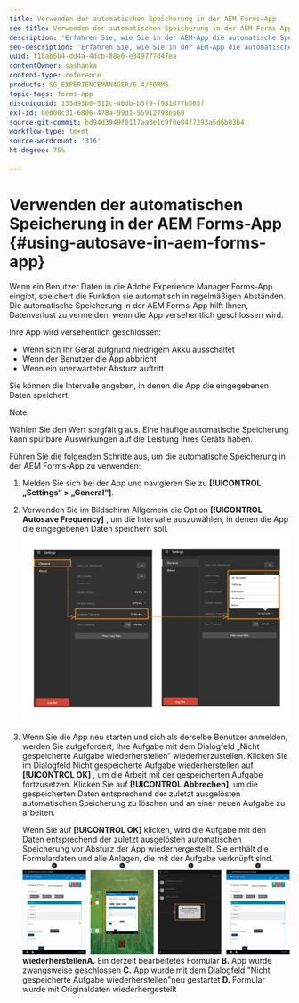 ```yaml
---
title: Verwenden der automatischen Speicherung in der AEM Forms-App
seo-title: Verwenden der automatischen Speicherung in der AEM Forms-App
description: 'Erfahren Sie, wie Sie in der AEM-App die automatische Speicherung verwenden, mit der Sie Datenverlust vermeiden können. '
seo-description: 'Erfahren Sie, wie Sie in der AEM-App die automatische Speicherung verwenden, mit der Sie Datenverlust vermeiden können. '
uuid: f18ab6b4-dd4a-4dcb-88e6-e349777d47ea
contentOwner: sashanka
content-type: reference
products: SG_EXPERIENCEMANAGER/6.4/FORMS
topic-tags: forms-app
discoiquuid: 133d93b0-512c-46db-b5f9-f981d77b565f
exl-id: 6eb00c31-6806-478a-99d1-55912798ea69
source-git-commit: bd94d3949f0117aa3e1c9f0e84f7293a5d6b03b4
workflow-type: tm+mt
source-wordcount: '316'
ht-degree: 75%

---
```


# Verwenden der automatischen Speicherung in der AEM Forms-App  {#using-autosave-in-aem-forms-app}

Wenn ein Benutzer Daten in die Adobe Experience Manager Forms-App eingibt, speichert die Funktion sie automatisch in regelmäßigen Abständen. Die automatische Speicherung in der AEM Forms-App hilft Ihnen, Datenverlust zu vermeiden, wenn die App versehentlich geschlossen wird.

Ihre App wird versehentlich geschlossen:

* Wenn sich Ihr Gerät aufgrund niedrigem Akku ausschaltet
* Wenn der Benutzer die App abbricht
* Wenn ein unerwarteter Absturz auftritt

Sie können die Intervalle angeben, in denen die App die eingegebenen Daten speichert.

>[!NOTE]
>
>Wählen Sie den Wert sorgfältig aus. Eine häufige automatische Speicherung kann spürbare Auswirkungen auf die Leistung Ihres Geräts haben.

Führen Sie die folgenden Schritte aus, um die automatische Speicherung in der AEM Forms-App zu verwenden:

1. Melden Sie sich bei der App und navigieren Sie zu **[!UICONTROL „Settings“ > „General“]**.
1. Verwenden Sie im Bildschirm Allgemein die Option **[!UICONTROL Autosave Frequency]** , um die Intervalle auszuwählen, in denen die App die eingegebenen Daten speichern soll.
   [![Einstellung „Autosave Frequency“](assets/using-autosave-freq-07.png)](assets/using-autosave-freq-07-1.png)

1. Wenn Sie die App neu starten und sich als derselbe Benutzer anmelden, werden Sie aufgefordert, Ihre Aufgabe mit dem Dialogfeld „Nicht gespeicherte Aufgabe wiederherstellen“ wiederherzustellen. Klicken Sie im Dialogfeld Nicht gespeicherte Aufgabe wiederherstellen auf **[!UICONTROL OK]** , um die Arbeit mit der gespeicherten Aufgabe fortzusetzen. Klicken Sie auf **[!UICONTROL Abbrechen]**, um die gespeicherten Daten entsprechend der zuletzt ausgelösten automatischen Speicherung zu löschen und an einer neuen Aufgabe zu arbeiten.

   Wenn Sie auf **[!UICONTROL OK]** klicken, wird die Aufgabe mit den Daten entsprechend der zuletzt ausgelösten automatischen Speicherung vor Absturz der App wiederhergestellt. Sie enthält die Formulardaten und alle Anlagen, die mit der Aufgabe verknüpft sind.
   [ ![Aufgabe ](assets/autosave-flow.png)](assets/using-autosave-freq-06.png)**wiederherstellenA.** Ein derzeit bearbeitetes Formular  **B.** App wurde zwangsweise geschlossen  **C.** App wurde mit dem Dialogfeld &quot;Nicht gespeicherte Aufgabe wiederherstellen&quot;neu gestartet  **D.** Formular wurde mit Originaldaten wiederhergestellt
